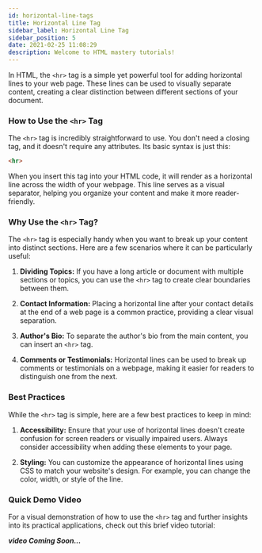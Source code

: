 ```yaml
---
id: horizontal-line-tags
title: Horizontal Line Tag
sidebar_label: Horizontal Line Tag
sidebar_position: 5
date: 2021-02-25 11:08:29
description: Welcome to HTML mastery tutorials!
---
```



In HTML, the `<hr>` tag is a simple yet powerful tool for adding horizontal lines to your web page. These lines can be used to visually separate content, creating a clear distinction between different sections of your document.

### How to Use the `<hr>` Tag

The `<hr>` tag is incredibly straightforward to use. You don't need a closing tag, and it doesn't require any attributes. Its basic syntax is just this:

```html
<hr>
```

When you insert this tag into your HTML code, it will render as a horizontal line across the width of your webpage. This line serves as a visual separator, helping you organize your content and make it more reader-friendly.

### Why Use the `<hr>` Tag?

The `<hr>` tag is especially handy when you want to break up your content into distinct sections. Here are a few scenarios where it can be particularly useful:

1. **Dividing Topics:** If you have a long article or document with multiple sections or topics, you can use the `<hr>` tag to create clear boundaries between them.

2. **Contact Information:** Placing a horizontal line after your contact details at the end of a web page is a common practice, providing a clear visual separation.

3. **Author's Bio:** To separate the author's bio from the main content, you can insert an `<hr>` tag.

4. **Comments or Testimonials:** Horizontal lines can be used to break up comments or testimonials on a webpage, making it easier for readers to distinguish one from the next.

### Best Practices

While the `<hr>` tag is simple, here are a few best practices to keep in mind:

1. **Accessibility:** Ensure that your use of horizontal lines doesn't create confusion for screen readers or visually impaired users. Always consider accessibility when adding these elements to your page.

2. **Styling:** You can customize the appearance of horizontal lines using CSS to match your website's design. For example, you can change the color, width, or style of the line.

### Quick Demo Video

For a visual demonstration of how to use the `<hr>` tag and further insights into its practical applications, check out this brief video tutorial:

***video Coming Soon...***
